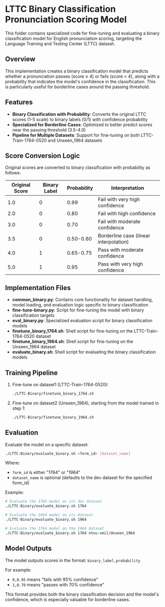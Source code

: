 # LTTC Binary Classification Pronunciation Scoring Model

This folder contains specialized code for fine-tuning and evaluating a binary classification model for English pronunciation scoring, targeting the Language Training and Testing Center (LTTC) dataset.

## Overview

This implementation creates a binary classification model that predicts whether a pronunciation passes (score ≥ 4) or fails (score < 4), along with a probability that indicates the model's confidence in the classification. This is particularly useful for borderline cases around the passing threshold.

## Features

- **Binary Classification with Probability**: Converts the original LTTC scores (1-5 scale) to binary labels (0/1) with confidence probability
- **Specialized for Borderline Cases**: Optimized to better predict scores near the passing threshold (3.5-4.0)
- **Pipeline for Multiple Datasets**: Support for fine-tuning on both LTTC-Train-1764-0520 and Unseen_1964 datasets

## Score Conversion Logic

Original scores are converted to binary classification with probability as follows:

| Original Score | Binary Label | Probability | Interpretation |
|----------------|--------------|-------------|----------------|
| 1.0            | 0            | 0.99        | Fail with very high confidence |
| 2.0            | 0            | 0.80        | Fail with high confidence |
| 3.0            | 0            | 0.70        | Fail with moderate confidence |
| 3.5            | 0            | 0.50-0.60   | Borderline case (linear interpolation) |
| 4.0            | 1            | 0.65-0.75   | Pass with moderate confidence |
| 5.0            | 1            | 0.95        | Pass with very high confidence |

## Implementation Files

- **common_binary.py**: Contains core functionality for dataset handling, model loading, and evaluation logic specific to binary classification
- **fine-tune-binary.py**: Script for fine-tuning the model with binary classification targets
- **eval_binary.py**: Specialized evaluation script for binary classification models
- **finetune_binary_1764.sh**: Shell script for fine-tuning on the LTTC-Train-1764-0520 dataset
- **finetune_binary_1964.sh**: Shell script for fine-tuning on the Unseen_1964 dataset
- **evaluate_binary.sh**: Shell script for evaluating the binary classification models

## Training Pipeline

1. Fine-tune on dataset1 (LTTC-Train-1764-0520):
   ```bash
   ./LTTC-Binary/finetune_binary_1764.sh
   ```

2. Fine-tune on dataset2 (Unseen_1964), starting from the model trained in step 1:
   ```bash
   ./LTTC-Binary/finetune_binary_1964.sh
   ```

## Evaluation

Evaluate the model on a specific dataset:
```bash
./LTTC-Binary/evaluate_binary.sh <form_id> [dataset_name]
```

Where:
- `form_id` is either "1764" or "1964"
- `dataset_name` is optional (defaults to the dev dataset for the specified form_id)

Example:
```bash
# Evaluate the 1764 model on its dev dataset
./LTTC-Binary/evaluate_binary.sh 1764

# Evaluate the 1964 model on its dataset
./LTTC-Binary/evaluate_binary.sh 1964

# Evaluate the 1764 model on the 1964 dataset
./LTTC-Binary/evaluate_binary.sh 1764 ntnu-smil/Unseen_1964
```

## Model Outputs

The model outputs scores in the format: `binary_label,probability`

For example:
- `0,0.95` means "fails with 95% confidence"
- `1,0.70` means "passes with 70% confidence"

This format provides both the binary classification decision and the model's confidence, which is especially valuable for borderline cases. 